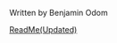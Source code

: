 Written by Benjamin Odom

[ReadMe(Updated)](https://docs.google.com/document/d/1DClvwSi_nZHDf_SaJr3gVoSM4n-Mj7CZiAHeUdhFffU/edit?usp=sharing)
